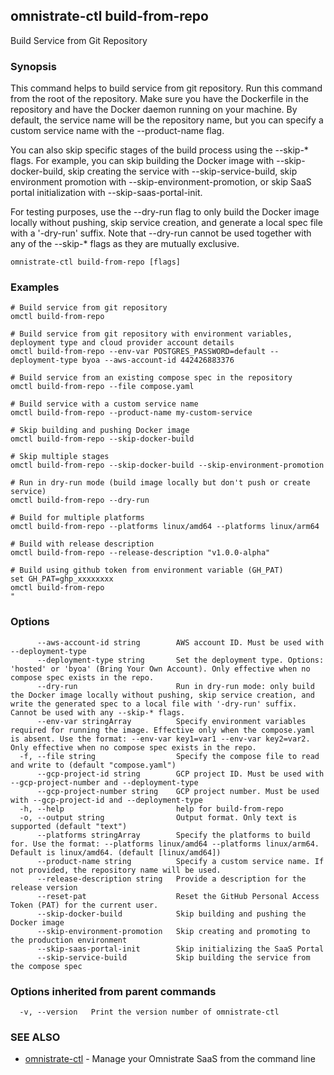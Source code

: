 ## omnistrate-ctl build-from-repo

Build Service from Git Repository

### Synopsis

This command helps to build service from git repository. Run this command from the root of the repository. Make sure you have the Dockerfile in the repository and have the Docker daemon running on your machine. By default, the service name will be the repository name, but you can specify a custom service name with the --product-name flag.

You can also skip specific stages of the build process using the --skip-* flags. For example, you can skip building the Docker image with --skip-docker-build, skip creating the service with --skip-service-build, skip environment promotion with --skip-environment-promotion, or skip SaaS portal initialization with --skip-saas-portal-init.

For testing purposes, use the --dry-run flag to only build the Docker image locally without pushing, skip service creation, and generate a local spec file with a '-dry-run' suffix. Note that --dry-run cannot be used together with any of the --skip-* flags as they are mutually exclusive.

```
omnistrate-ctl build-from-repo [flags]
```

### Examples

```
# Build service from git repository
omctl build-from-repo

# Build service from git repository with environment variables, deployment type and cloud provider account details
omctl build-from-repo --env-var POSTGRES_PASSWORD=default --deployment-type byoa --aws-account-id 442426883376

# Build service from an existing compose spec in the repository
omctl build-from-repo --file compose.yaml

# Build service with a custom service name
omctl build-from-repo --product-name my-custom-service

# Skip building and pushing Docker image
omctl build-from-repo --skip-docker-build

# Skip multiple stages
omctl build-from-repo --skip-docker-build --skip-environment-promotion

# Run in dry-run mode (build image locally but don't push or create service)
omctl build-from-repo --dry-run

# Build for multiple platforms
omctl build-from-repo --platforms linux/amd64 --platforms linux/arm64

# Build with release description
omctl build-from-repo --release-description "v1.0.0-alpha"

# Build using github token from environment variable (GH_PAT)
set GH_PAT=ghp_xxxxxxxx
omctl build-from-repo
"
```

### Options

```
      --aws-account-id string        AWS account ID. Must be used with --deployment-type
      --deployment-type string       Set the deployment type. Options: 'hosted' or 'byoa' (Bring Your Own Account). Only effective when no compose spec exists in the repo.
      --dry-run                      Run in dry-run mode: only build the Docker image locally without pushing, skip service creation, and write the generated spec to a local file with '-dry-run' suffix. Cannot be used with any --skip-* flags.
      --env-var stringArray          Specify environment variables required for running the image. Effective only when the compose.yaml is absent. Use the format: --env-var key1=var1 --env-var key2=var2. Only effective when no compose spec exists in the repo.
  -f, --file string                  Specify the compose file to read and write to (default "compose.yaml")
      --gcp-project-id string        GCP project ID. Must be used with --gcp-project-number and --deployment-type
      --gcp-project-number string    GCP project number. Must be used with --gcp-project-id and --deployment-type
  -h, --help                         help for build-from-repo
  -o, --output string                Output format. Only text is supported (default "text")
      --platforms stringArray        Specify the platforms to build for. Use the format: --platforms linux/amd64 --platforms linux/arm64. Default is linux/amd64. (default [linux/amd64])
      --product-name string          Specify a custom service name. If not provided, the repository name will be used.
      --release-description string   Provide a description for the release version
      --reset-pat                    Reset the GitHub Personal Access Token (PAT) for the current user.
      --skip-docker-build            Skip building and pushing the Docker image
      --skip-environment-promotion   Skip creating and promoting to the production environment
      --skip-saas-portal-init        Skip initializing the SaaS Portal
      --skip-service-build           Skip building the service from the compose spec
```

### Options inherited from parent commands

```
  -v, --version   Print the version number of omnistrate-ctl
```

### SEE ALSO

* [omnistrate-ctl](omnistrate-ctl.md)	 - Manage your Omnistrate SaaS from the command line

